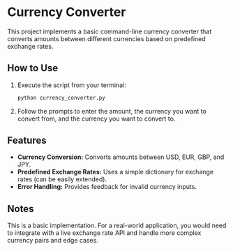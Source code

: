 # Currency Converter

This project implements a basic command-line currency converter that converts amounts between different currencies based on predefined exchange rates.

## How to Use

1.  Execute the script from your terminal:
    ```bash
    python currency_converter.py
    ```
2.  Follow the prompts to enter the amount, the currency you want to convert from, and the currency you want to convert to.

## Features

-   **Currency Conversion:** Converts amounts between USD, EUR, GBP, and JPY.
-   **Predefined Exchange Rates:** Uses a simple dictionary for exchange rates (can be easily extended).
-   **Error Handling:** Provides feedback for invalid currency inputs.

## Notes

This is a basic implementation. For a real-world application, you would need to integrate with a live exchange rate API and handle more complex currency pairs and edge cases.